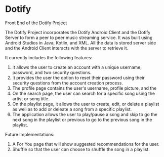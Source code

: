 # Dotify
Front End of the Dotify Project

The Dotify Project incorporates the Dotify Android Client and the Dotify Server to form a peer to peer music streaming service. It was built using Android Studios in Java, Kotlin, and XML. All the data is stored server side and the Android Client interacts with the server to retrieve it. 

It currently includes the following features: 

1. It allows the user to create an account with a unique username, password, and two security questions.
2. It provides the user the option to reset their password using their security questions from the account creation process.
3. The profile page contains the user's username, profile picture, and the 
4. On the search page, the user can search for a specific song using the artist or song title.
5. On the playlist page, it allows the user to create, edit, or delete a playlist as well as to add or deleate a song from a specific playlist.
6. The application allows the user to play/pause a song and skip to go the next song in the playlist or previous to go to the previous song in the playlist.

Future Implementations:

1. A For You page that will show suggested recommendations for the user.
2. Shuffle so that the user can choose to shuffle the song in a playlist.
